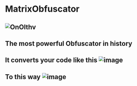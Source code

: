 # MatrixObfuscator
![OnOlthv](https://github.com/MasonGroup/MatrixObfuscator/assets/95870255/6f912ab4-b2e1-4072-a083-d598d567493b)
---
The most powerful Obfuscator in history
---
It converts your code like this
![image](https://github.com/MasonGroup/MatrixObfuscator/assets/95870255/33fab165-b5ab-4236-8f8f-57ae96f7298d)
---
To this way
![image](https://github.com/MasonGroup/MatrixObfuscator/assets/95870255/83ca60c6-ff9b-4b35-a4dd-aa6a5f9faaaf)
---
